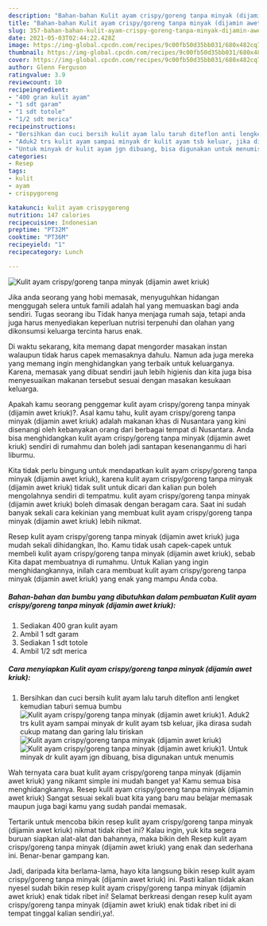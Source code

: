```yaml
---
description: "Bahan-bahan Kulit ayam crispy/goreng tanpa minyak (dijamin awet kriuk) Sederhana Untuk Jualan"
title: "Bahan-bahan Kulit ayam crispy/goreng tanpa minyak (dijamin awet kriuk) Sederhana Untuk Jualan"
slug: 357-bahan-bahan-kulit-ayam-crispy-goreng-tanpa-minyak-dijamin-awet-kriuk-sederhana-untuk-jualan
date: 2021-05-03T02:44:22.428Z
image: https://img-global.cpcdn.com/recipes/9c00fb50d35bb031/680x482cq70/kulit-ayam-crispygoreng-tanpa-minyak-dijamin-awet-kriuk-foto-resep-utama.jpg
thumbnail: https://img-global.cpcdn.com/recipes/9c00fb50d35bb031/680x482cq70/kulit-ayam-crispygoreng-tanpa-minyak-dijamin-awet-kriuk-foto-resep-utama.jpg
cover: https://img-global.cpcdn.com/recipes/9c00fb50d35bb031/680x482cq70/kulit-ayam-crispygoreng-tanpa-minyak-dijamin-awet-kriuk-foto-resep-utama.jpg
author: Glenn Ferguson
ratingvalue: 3.9
reviewcount: 10
recipeingredient:
- "400 gran kulit ayam"
- "1 sdt garam"
- "1 sdt totole"
- "1/2 sdt merica"
recipeinstructions:
- "Bersihkan dan cuci bersih kulit ayam lalu taruh diteflon anti lengket kemudian taburi semua bumbu"
- "Aduk2 trs kulit ayam sampai minyak dr kulit ayam tsb keluar, jika dirasa sudah cukup matang dan garing lalu tiriskan"
- "Untuk minyak dr kulit ayam jgn dibuang, bisa digunakan untuk menumis"
categories:
- Resep
tags:
- kulit
- ayam
- crispygoreng

katakunci: kulit ayam crispygoreng 
nutrition: 147 calories
recipecuisine: Indonesian
preptime: "PT32M"
cooktime: "PT36M"
recipeyield: "1"
recipecategory: Lunch

---
```



![Kulit ayam crispy/goreng tanpa minyak (dijamin awet kriuk)](https://img-global.cpcdn.com/recipes/9c00fb50d35bb031/680x482cq70/kulit-ayam-crispygoreng-tanpa-minyak-dijamin-awet-kriuk-foto-resep-utama.jpg)

Jika anda seorang yang hobi memasak, menyuguhkan hidangan menggugah selera untuk famili adalah hal yang memuaskan bagi anda sendiri. Tugas seorang ibu Tidak hanya menjaga rumah saja, tetapi anda juga harus menyediakan keperluan nutrisi terpenuhi dan olahan yang dikonsumsi keluarga tercinta harus enak.

Di waktu  sekarang, kita memang dapat mengorder masakan instan walaupun tidak harus capek memasaknya dahulu. Namun ada juga mereka yang memang ingin menghidangkan yang terbaik untuk keluarganya. Karena, memasak yang dibuat sendiri jauh lebih higienis dan kita juga bisa menyesuaikan makanan tersebut sesuai dengan masakan kesukaan keluarga. 



Apakah kamu seorang penggemar kulit ayam crispy/goreng tanpa minyak (dijamin awet kriuk)?. Asal kamu tahu, kulit ayam crispy/goreng tanpa minyak (dijamin awet kriuk) adalah makanan khas di Nusantara yang kini disenangi oleh kebanyakan orang dari berbagai tempat di Nusantara. Anda bisa menghidangkan kulit ayam crispy/goreng tanpa minyak (dijamin awet kriuk) sendiri di rumahmu dan boleh jadi santapan kesenanganmu di hari liburmu.

Kita tidak perlu bingung untuk mendapatkan kulit ayam crispy/goreng tanpa minyak (dijamin awet kriuk), karena kulit ayam crispy/goreng tanpa minyak (dijamin awet kriuk) tidak sulit untuk dicari dan kalian pun boleh mengolahnya sendiri di tempatmu. kulit ayam crispy/goreng tanpa minyak (dijamin awet kriuk) boleh dimasak dengan beragam cara. Saat ini sudah banyak sekali cara kekinian yang membuat kulit ayam crispy/goreng tanpa minyak (dijamin awet kriuk) lebih nikmat.

Resep kulit ayam crispy/goreng tanpa minyak (dijamin awet kriuk) juga mudah sekali dihidangkan, lho. Kamu tidak usah capek-capek untuk membeli kulit ayam crispy/goreng tanpa minyak (dijamin awet kriuk), sebab Kita dapat membuatnya di rumahmu. Untuk Kalian yang ingin menghidangkannya, inilah cara membuat kulit ayam crispy/goreng tanpa minyak (dijamin awet kriuk) yang enak yang mampu Anda coba.

<!--inarticleads1-->

##### Bahan-bahan dan bumbu yang dibutuhkan dalam pembuatan Kulit ayam crispy/goreng tanpa minyak (dijamin awet kriuk):

1. Sediakan 400 gran kulit ayam
1. Ambil 1 sdt garam
1. Sediakan 1 sdt totole
1. Ambil 1/2 sdt merica




<!--inarticleads2-->

##### Cara menyiapkan Kulit ayam crispy/goreng tanpa minyak (dijamin awet kriuk):

1. Bersihkan dan cuci bersih kulit ayam lalu taruh diteflon anti lengket kemudian taburi semua bumbu
<img src="https://img-global.cpcdn.com/steps/777183805f014e71/160x128cq70/kulit-ayam-crispygoreng-tanpa-minyak-dijamin-awet-kriuk-langkah-memasak-1-foto.jpg" alt="Kulit ayam crispy/goreng tanpa minyak (dijamin awet kriuk)">1. Aduk2 trs kulit ayam sampai minyak dr kulit ayam tsb keluar, jika dirasa sudah cukup matang dan garing lalu tiriskan
<img src="https://img-global.cpcdn.com/steps/a6a299a8dc31fb20/160x128cq70/kulit-ayam-crispygoreng-tanpa-minyak-dijamin-awet-kriuk-langkah-memasak-2-foto.jpg" alt="Kulit ayam crispy/goreng tanpa minyak (dijamin awet kriuk)"><img src="https://img-global.cpcdn.com/steps/7367b9f247f68aa9/160x128cq70/kulit-ayam-crispygoreng-tanpa-minyak-dijamin-awet-kriuk-langkah-memasak-2-foto.jpg" alt="Kulit ayam crispy/goreng tanpa minyak (dijamin awet kriuk)">1. Untuk minyak dr kulit ayam jgn dibuang, bisa digunakan untuk menumis




Wah ternyata cara buat kulit ayam crispy/goreng tanpa minyak (dijamin awet kriuk) yang nikamt simple ini mudah banget ya! Kamu semua bisa menghidangkannya. Resep kulit ayam crispy/goreng tanpa minyak (dijamin awet kriuk) Sangat sesuai sekali buat kita yang baru mau belajar memasak maupun juga bagi kamu yang sudah pandai memasak.

Tertarik untuk mencoba bikin resep kulit ayam crispy/goreng tanpa minyak (dijamin awet kriuk) nikmat tidak ribet ini? Kalau ingin, yuk kita segera buruan siapkan alat-alat dan bahannya, maka bikin deh Resep kulit ayam crispy/goreng tanpa minyak (dijamin awet kriuk) yang enak dan sederhana ini. Benar-benar gampang kan. 

Jadi, daripada kita berlama-lama, hayo kita langsung bikin resep kulit ayam crispy/goreng tanpa minyak (dijamin awet kriuk) ini. Pasti kalian tiidak akan nyesel sudah bikin resep kulit ayam crispy/goreng tanpa minyak (dijamin awet kriuk) enak tidak ribet ini! Selamat berkreasi dengan resep kulit ayam crispy/goreng tanpa minyak (dijamin awet kriuk) enak tidak ribet ini di tempat tinggal kalian sendiri,ya!.

